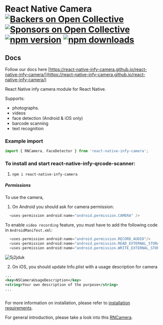 # React Native Camera [![Backers on Open Collective](https://opencollective.com/react-native-infy-camera/backers/badge.svg)](#backers) [![Sponsors on Open Collective](https://opencollective.com/react-native-infy-camera/sponsors/badge.svg)](#sponsors) [![npm version](https://badge.fury.io/js/react-native-infy-camera.svg)](http://badge.fury.io/js/react-native-infy-camera) [![npm downloads](https://img.shields.io/npm/dm/react-native-infy-camera.svg)](https://www.npmjs.com/package/react-native-infy-camera)

## Docs
Follow our docs here [https://react-native-infy-camera.github.io/react-native-infy-camera/](https://react-native-infy-camera.github.io/react-native-infy-camera/)

React Native infy camera module for React Native.

Supports:

- photographs.
- videos
- face detection (Android & iOS only)
- barcode scanning
- text recognition

### Example import

```jsx
import { RNCamera, FaceDetector } from 'react-native-infy-camera';
```

### To install and start react-native-infy-qrcode-scanner:

1. `npm i react-native-infy-camera`

##### Permissions

To use the camera,

1) On Android you should ask for camera permission:

```java
  <uses-permission android:name="android.permission.CAMERA" />
```

To enable `video recording` feature,  you must have to add the following code in `AndroidManifest.xml`:

```java
  <uses-permission android:name="android.permission.RECORD_AUDIO"/>
  <uses-permission android:name="android.permission.READ_EXTERNAL_STORAGE" />
  <uses-permission android:name="android.permission.WRITE_EXTERNAL_STORAGE" />
```

![5j2jduk](https://cloud.githubusercontent.com/assets/2302315/22190752/6bc6ccd0-e0da-11e6-8e2f-6f22a3567a57.gif)

2) On iOS, you should update Info.plist with a usage description for camera

```xml
...
<key>NSCameraUsageDescription</key>
<string>Your own description of the purpose</string>
...
	
```
For more information on installation, please refer to [installation requirements](./docs/installation.md#requirements).

For general introduction, please take a look into this [RNCamera](./docs/RNCamera.md).

